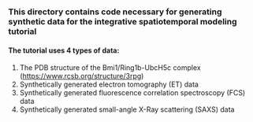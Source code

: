 ### This directory contains code necessary for generating synthetic data for the integrative spatiotemporal modeling tutorial

#### The tutorial uses 4 types of data:
1. The PDB structure of the Bmi1/Ring1b-UbcH5c complex (https://www.rcsb.org/structure/3rpg)
2. Synthetically generated electron tomography (ET) data
3. Synthetically generated fluorescence correlation spectroscopy (FCS) data
4. Synthetically generated small-angle X-Ray scattering (SAXS) data

